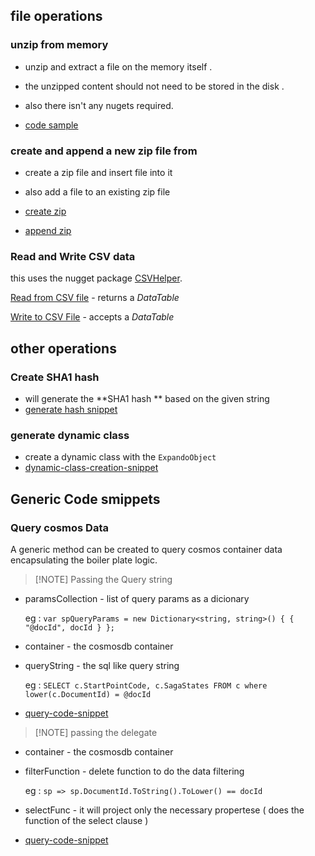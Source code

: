 
## file operations 


### unzip from memory 

- unzip and extract a file on the memory itself . 
- the unzipped content should not need to be stored in the disk . 

- also there isn't any nugets required.  
- [code sample](https://gist.github.com/dinith95/cddcdf4c32633b3abd182d7f57790e88#file-unzip-in-memory-cs)

### create and append a new zip file from 
- create a zip file and insert file into it 
- also add a file to an existing zip file
- [create zip](https://gist.github.com/dinith95/cddcdf4c32633b3abd182d7f57790e88#file-creatzip-cs)

- [append zip](https://gist.github.com/dinith95/cddcdf4c32633b3abd182d7f57790e88#file-c-snippets-appendzip-cs)

### Read and Write CSV data

this uses the nugget package [CSVHelper](https://www.nuget.org/packages/CsvHelper/). 

[Read from CSV file](https://gist.github.com/dinith95/cddcdf4c32633b3abd182d7f57790e88#file-read-from-csv-file-cs) - returns a *DataTable*

[Write to CSV File](https://gist.github.com/dinith95/cddcdf4c32633b3abd182d7f57790e88#file-write-to-csvfile-cs) - accepts a *DataTable*




## other operations 

### Create SHA1 hash 

- will generate the **SHA1 hash **  based on the given string
- [generate hash snippet](https://gist.github.com/dinith95/cddcdf4c32633b3abd182d7f57790e88#file-genhash-cs)

### generate dynamic class 
- create a dynamic class with the `ExpandoObject`
- [dynamic-class-creation-snippet](https://gist.github.com/dinith95/cddcdf4c32633b3abd182d7f57790e88#file-dynamic-class-cs)

## Generic Code smippets 

### Query cosmos Data 

A generic method can be created to query cosmos container data encapsulating the boiler plate logic. 

>[!NOTE] Passing the Query string 

- paramsCollection - list of query params as a dicionary 

    eg : `var spQueryParams = new Dictionary<string, string>() { { "@docId", docId } };`

- container - the cosmosdb container 

- queryString - the sql like query string 

    eg : `SELECT c.StartPointCode, c.SagaStates FROM c where lower(c.DocumentId) = @docId`

- [query-code-snippet](https://gist.github.com/dinith95/cddcdf4c32633b3abd182d7f57790e88#file-cosmosquery_querystr-cs)

>[!NOTE] passing the delegate 

- container - the cosmosdb container 

- filterFunction - delete function to do the data filtering 

    eg : `sp => sp.DocumentId.ToString().ToLower() == docId`

- selectFunc - it will project only the necessary propertese ( does the function of the select clause )

- [query-code-snippet](https://gist.github.com/dinith95/cddcdf4c32633b3abd182d7f57790e88#file-cosmosquery_delegate-cs)
